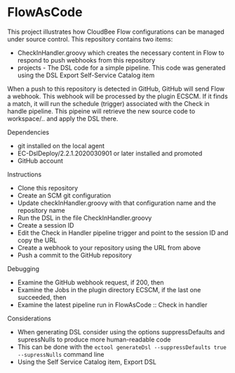 # FlowAsCode

This project illustrates how CloudBee Flow configurations can be managed under source control. This repository contains two items:
- CheckInHandler.groovy which creates the necessary content in Flow to respond to push webhooks from this repository
- projects - The DSL code for a simple pipeline. This code was generated using the DSL Export Self-Service Catalog item

When a push to this repository is detected in GitHub, GitHub will send Flow a webhook. This webhook will be processed by the plugin ECSCM. If it finds a match, it will run the schedule (trigger) associated with the Check in handle pipeline. This pipeine will retrieve the new source code to workspace/.. and apply the DSL there.

Dependencies
- git installed on the local agent
- EC-DslDeploy/2.2.1.2020030901 or later installed and promoted
- GitHub account

Instructions
- Clone this repository
- Create an SCM git configuration
- Update checkInHandler.groovy with that configuration name and the repository name
- Run the DSL in the file CheckInHandler.groovy
- Create a session ID
- Edit the Check in Handler pipeline trigger and point to the session ID and copy the URL
- Create a webhook to your repository using the URL from above
- Push a commit to the GitHub repository

Debugging
- Examine the GitHub webhook request, if 200, then
- Examine the Jobs in the plugin directory ECSCM, if the last one succeeded, then
- Examine the latest pipeline run in FlowAsCode :: Check in handler

Considerations
- When generating DSL consider using the options suppressDefaults and supressNulls to produce more human-readable code
 - This can be done with the `ectool generateDsl --suppressDefaults true --supressNulls` command line
 - Using the Self Service Catalog item, Export DSL
